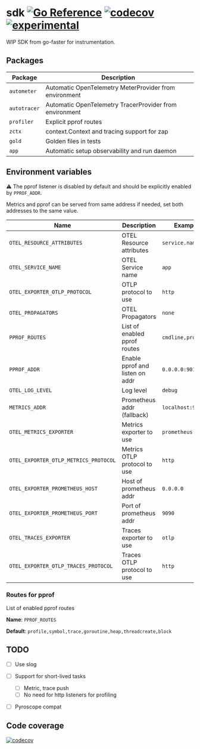 # sdk [![Go Reference](https://img.shields.io/badge/go-pkg-00ADD8)](https://pkg.go.dev/github.com/go-faster/sdk#section-documentation) [![codecov](https://img.shields.io/codecov/c/github/go-faster/sdk?label=cover)](https://codecov.io/gh/go-faster/sdk) [![experimental](https://img.shields.io/badge/-experimental-blueviolet)](https://go-faster.org/docs/projects/status#experimental)

WIP SDK from go-faster for instrumentation.

## Packages

| Package      | Description                                             |
|--------------|---------------------------------------------------------|
| `autometer`  | Automatic OpenTelemetry MeterProvider from environment  |
| `autotracer` | Automatic OpenTelemetry TracerProvider from environment |
| `profiler`   | Explicit pprof routes                                   |
| `zctx`       | context.Context and tracing support for zap             |
| `gold`       | Golden files in tests                                   |
| `app`        | Automatic setup observability and run daemon            |

## Environment variables

⚠️ The pprof listener is disabled by default and should be explicitly enabled by `PPROF_ADDR`.

Metrics and pprof can be served from same address if needed, set both addresses to the same value.

| Name                                  | Description                     | Example            | Default                |
|---------------------------------------|---------------------------------|--------------------|------------------------|
| `OTEL_RESOURCE_ATTRIBUTES`            | OTEL Resource attributes        | `service.name=app` |                        |
| `OTEL_SERVICE_NAME`                   | OTEL Service name               | `app`              | `unknown_service`      |
| `OTEL_EXPORTER_OTLP_PROTOCOL`         | OTLP protocol to use            | `http`             | `grpc`                 |
| `OTEL_PROPAGATORS`                    | OTEL Propagators                | `none`             | `tracecontext,baggage` |
| `PPROF_ROUTES`                        | List of enabled pprof routes    | `cmdline,profile`  | See below              |
| `PPROF_ADDR`                          | Enable pprof and listen on addr | `0.0.0.0:9010`     | N/A                    |
| `OTEL_LOG_LEVEL`                      | Log level                       | `debug`            | `info`                 |
| `METRICS_ADDR`                        | Prometheus addr (fallback)      | `localhost:9464`   | Prometheus addr        |
| `OTEL_METRICS_EXPORTER`               | Metrics exporter to use         | `prometheus`       | `otlp`                 |
| `OTEL_EXPORTER_OTLP_METRICS_PROTOCOL` | Metrics OTLP protocol to use    | `http`             | `grpc`                 |
| `OTEL_EXPORTER_PROMETHEUS_HOST`       | Host of prometheus addr         | `0.0.0.0`          | `localhost`            |
| `OTEL_EXPORTER_PROMETHEUS_PORT`       | Port of prometheus addr         | `9090`             | `9464`                 |
| `OTEL_TRACES_EXPORTER`                | Traces exporter to use          | `otlp`             | `otlp`                 |
| `OTEL_EXPORTER_OTLP_TRACES_PROTOCOL`  | Traces OTLP protocol to use     | `http`             | `grpc`                 |

### Routes for pprof

List of enabled pprof routes

**Name**: `PPROF_ROUTES`

**Default**: `profile,symbol,trace,goroutine,heap,threadcreate,block`



## TODO
- [ ] Use slog
- [ ] Support for short-lived tasks
  - [ ] Metric, trace push
  - [ ] No need for http listeners for profiling
- [ ] Pyroscope compat


## Code coverage 

[![codecov](https://codecov.io/gh/go-faster/sdk/branch/main/graphs/sunburst.svg?token=cEE7AZ38Ho)](https://codecov.io/gh/go-faster/sdk)

